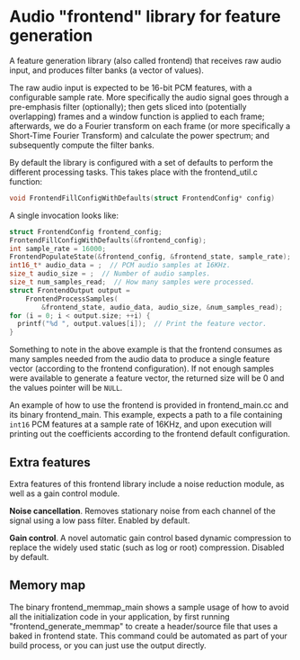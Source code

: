 # Audio "frontend" library for feature generation

A feature generation library (also called frontend) that receives raw audio
input, and produces filter banks (a vector of values).

The raw audio input is expected to be 16-bit PCM features, with a configurable
sample rate. More specifically the audio signal goes through a pre-emphasis
filter (optionally); then gets sliced into (potentially overlapping) frames and
a window function is applied to each frame; afterwards, we do a Fourier
transform on each frame (or more specifically a Short-Time Fourier Transform)
and calculate the power spectrum; and subsequently compute the filter banks.

By default the library is configured with a set of defaults to perform the
different processing tasks. This takes place with the frontend_util.c function:

```c++
void FrontendFillConfigWithDefaults(struct FrontendConfig* config)
```

A single invocation looks like:

```c++
struct FrontendConfig frontend_config;
FrontendFillConfigWithDefaults(&frontend_config);
int sample_rate = 16000;
FrontendPopulateState(&frontend_config, &frontend_state, sample_rate);
int16_t* audio_data = ;  // PCM audio samples at 16KHz.
size_t audio_size = ;  // Number of audio samples.
size_t num_samples_read;  // How many samples were processed.
struct FrontendOutput output =
    FrontendProcessSamples(
        &frontend_state, audio_data, audio_size, &num_samples_read);
for (i = 0; i < output.size; ++i) {
  printf("%d ", output.values[i]);  // Print the feature vector.
}
```

Something to note in the above example is that the frontend consumes as many
samples needed from the audio data to produce a single feature vector (according
to the frontend configuration). If not enough samples were available to generate
a feature vector, the returned size will be 0 and the values pointer will be
`NULL`.

An example of how to use the frontend is provided in frontend_main.cc and its
binary frontend_main. This example, expects a path to a file containing `int16`
PCM features at a sample rate of 16KHz, and upon execution will printing out
the coefficients according to the frontend default configuration.

## Extra features
Extra features of this frontend library include a noise reduction module, as
well as a gain control module.

**Noise cancellation**. Removes stationary noise from each channel of the signal
using a low pass filter. Enabled by default.

**Gain control**. A novel automatic gain control based dynamic compression to
replace the widely used static (such as log or root) compression. Disabled
by default.

## Memory map
The binary frontend_memmap_main shows a sample usage of how to avoid all the
initialization code in your application, by first running
"frontend_generate_memmap" to create a header/source file that uses a baked in
frontend state. This command could be automated as part of your build process,
or you can just use the output directly.
